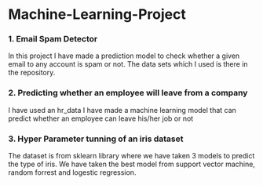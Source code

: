 # Machine-Learning-Project
<h3>1. Email Spam Detector</h3>
<p>In this project I have made a prediction model to check whether a given email to any account is spam or not. The data sets which I used is there in the repository.</p>
<h3>2. Predicting whether an employee will leave from a company</h3>
<p>I have used an hr_data I have made a machine learning model that can predict whether an employee can leave his/her job or not </p>
<h3>3. Hyper Parameter tunning of an iris dataset </h3>
<p>The dataset is from sklearn library where we have taken 3 models to predict the type of iris. We have taken the best model from support vector machine, random forrest and logestic regression.</p>
